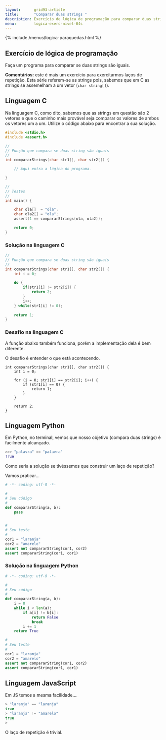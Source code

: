 ```yaml
---
layout:      grid93-article
title:       "Comparar duas strings "
description: Exercício de lógica de programação para comparar duas strings.
menu:        logica-exerc-nivel-04s
---
```


{% include /menus/logica-paraquedas.html %}

Exercício de lógica de programação
---

Faça um programa para comparar se duas strings são iguais.

__Comentários:__ este é mais um exercício para exercitarmos laços de repetição. Esta série referem-se as strings pois,
sabemos que em C as strings se assemelham a um vetor (`char string[]`).



Linguagem C
---

Na linguagem C, como dito, sabemos que as strings em questão são 2 vetores e que o caminho mais provável seja comparar
os valores de ambos os vetores um a um. Utilize o código abaixo para encontrar a sua solução.

```c
#include <stdio.h>
#include <assert.h>

//
// Função que compara se duas string são iguais
//
int compararStrings(char str1[], char str2[]) {

    // Aqui entra a lógica do programa.

}

//
// Testes
//
int main() {

    char ola[]  = "ola";
    char ola2[] = "ola";
    assert(1 == compararStrings(ola, ola2));

    return 0;
}
```


### Solução na linguagem C

```c
//
// Função que compara se duas string são iguais
//
int compararStrings(char str1[], char str2[]) {
    int i = 0;

    do {
        if(str1[i] != str2[i]) {
            return 2;
        }
        i++;
    } while(str1[i] != 0); 
    
    return 1;
}
```


### Desafio na linguagem C

A função abaixo também funciona, porém a implementação dela é bem diferente.

O desafio é entender o que está acontecendo.


    int compararStrings(char str1[], char str2[]) {
        int i = 0;

        for (i = 0; str1[i] == str2[i]; i++) {
            if (str1[i] == 0) {
                return 1;
            }
        }

        return 2;
    }





Linguagem Python
---

Em Python, no terminal, vemos que nosso objetivo (compara duas strings) é facilmente alcançado.

```python
>>> "palavra" == "palavra"
True
```

Como seria a solução se tivéssemos que construir um laço de repetição?

Vamos praticar...

```python
# -*- coding: utf-8 -*-

#
# Seu código
#
def compararString(a, b):
    pass


#
# Seu teste
#
cor1 = "laranja"
cor2 = "amarelo"
assert not compararString(cor1, cor2)
assert compararString(cor1, cor1)
```


### Solução na linguagem Python


```python
# -*- coding: utf-8 -*-

#
# Seu código
#
def compararString(a, b):
    i = 0
    while i < len(a):
        if a[i] != b[i]:
            return False
            break
        i += 1
    return True

#
# Seu teste
#
cor1 = "laranja"
cor2 = "amarelo"
assert not compararString(cor1, cor2)
assert compararString(cor1, cor1)
```


Linguagem JavaScript
---

Em JS temos a mesma facilidade....

```javascript
> "laranja" == "laranja"
true
> "laranja" != "amarelo"
true
> 
```

O laço de repetição é trivial.
